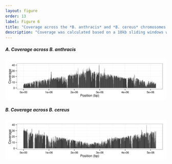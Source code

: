 ```yaml
---
layout: figure
order: 13
label: Figure 6
title: "Coverage across the *B. anthracis* and *B. cereus* chromosomes."
description: "Coverage was calculated based on a 10kb sliding windows with a 5kb overlap for NYC sample SRR1748708."
---
```


##### **A.** Coverage across *B. anthracis*

![SRR1748708](/data/results/02-mapping/bacilli-nyc/SRR1748708/anthracis/coverage/SRR1748708-coverage-10000bp.png "SRR1748708 against B. anthracis")

##### **B.** Coverage across *B. cereus*

![SRR1748708](/data/results/02-mapping/bacilli-nyc/SRR1748708/cereus/coverage/SRR1748708-coverage-10000bp.png "SRR1748708 against B. cereus")
